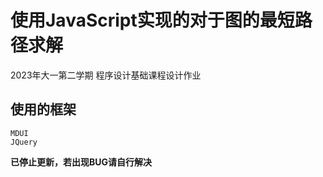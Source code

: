 # 使用JavaScript实现的对于图的最短路径求解
2023年大一第二学期 程序设计基础课程设计作业

## 使用的框架
```
MDUI
JQuery
```

__**已停止更新，若出现BUG请自行解决**__
